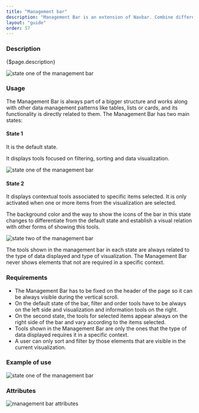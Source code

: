 ```yaml
---
title: "Management bar"
description: "Management Bar is an extension of Navbar. Combine different management-bar components to create a toolbar that fits your needs."
layout: "guide"
order: 57
---
```


### Description

{$page.description}

![state one of the management bar](/images/lexicon-1/managementBarState1.png)

### Usage

The Management Bar is always part of a bigger structure and works along with other data management patterns like tables, lists or cards, and its functionality is directly related to them.
The Management Bar has two main states:

#### State 1

It is the default state.

It displays tools focused on filtering, sorting and data visualization.

![state one of the management bar](/images/lexicon-1/managementBarState1.png)

#### State 2

It displays contextual tools associated to specific items selected. It is only activated when one or more items from the visualization are selected.

The background color and the way to show the icons of the bar in this state changes to differentiate from the default state and establish a visual relation with other forms of showing this tools.

![state two of the management bar](/images/lexicon-1/managementBarState2.png)

The tools shown in the management bar in each state are always related to the type of data displayed and type of visualization. The Management Bar never shows elements that not are required in a specific context.

### Requirements

* The Management Bar has to be fixed on the header of the page so it can be always visible during the vertical scroll.
* On the default state of the bar, filter and order tools have to be always on the left side and visualization and information tools on the right.
* On the second state, the tools for selected items appear always on the right side of the bar and vary according to the items selected.
* Tools shown in the Management Bar are only the ones that the type of data displayed requires it in a specific context.
* A user can only sort and filter by those elements that are visible in the current visualization.

### Example of use

![state one of the management bar](/images/lexicon-1/managementBarExample.gif)

### Attributes

![management bar attributes](/images/lexicon-1/mangementBarAttributes.png)
